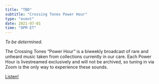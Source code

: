 ```yaml
---
title: "TBD"
subtitle: "Crossing Tones Power Hour"
type: "event"
date: 2021-07-01
time: "8PM ET"
---
```


<i>To be determined.</i>

The Crossing Tones “Power Hour” is a biweekly broadcast of rare and unheard music taken from collections currently in our care. Each Power Hour is livestreamed exclusively and will not be archived, so tuning in via Zoom is the only way to experience these sounds.

<a class="button" href="https://wpi.zoom.us/j/97495476280
">Listen!</a>

<!-- <iframe src="https://giphy.com/embed/REPL2BIiGhyFO" width="480" height="270" frameBorder="0" class="giphy-embed" allowFullScreen></iframe> -->
